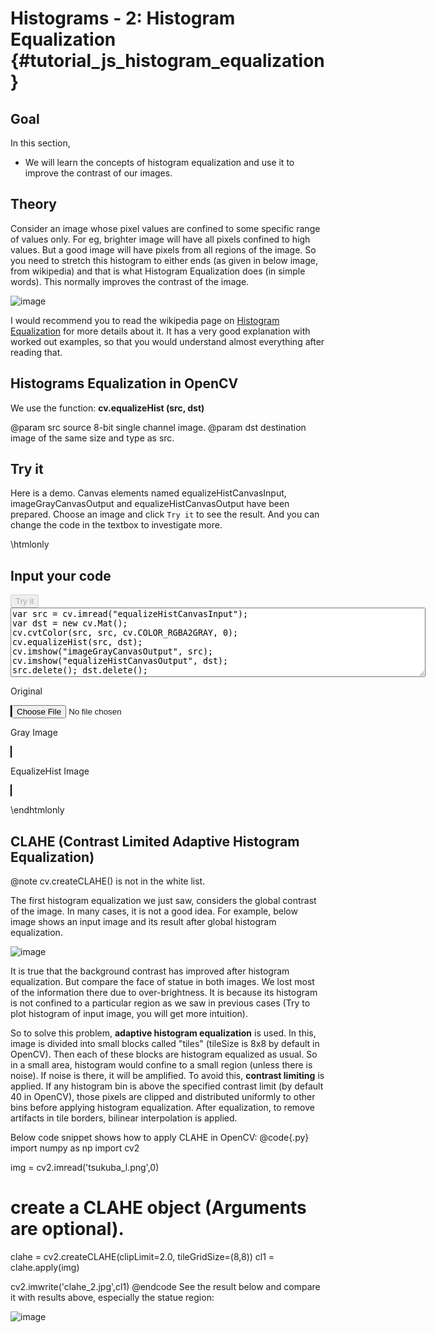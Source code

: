 Histograms - 2: Histogram Equalization {#tutorial_js_histogram_equalization}
======================================

Goal
----

In this section,

-   We will learn the concepts of histogram equalization and use it to improve the contrast of our
    images.

Theory
------

Consider an image whose pixel values are confined to some specific range of values only. For eg,
brighter image will have all pixels confined to high values. But a good image will have pixels from
all regions of the image. So you need to stretch this histogram to either ends (as given in below
image, from wikipedia) and that is what Histogram Equalization does (in simple words). This normally
improves the contrast of the image.

![image](images/histogram_equalization.png)

I would recommend you to read the wikipedia page on [Histogram
Equalization](http://en.wikipedia.org/wiki/Histogram_equalization) for more details about it. It has
a very good explanation with worked out examples, so that you would understand almost everything
after reading that.

Histograms Equalization in OpenCV
---------------------------------

We use the function: **cv.equalizeHist (src, dst)** 

@param src      source 8-bit single channel image.
@param dst      destination image of the same size and type as src.

Try it
------

Here is a demo. Canvas elements named equalizeHistCanvasInput, imageGrayCanvasOutput and equalizeHistCanvasOutput have been prepared. Choose an image and
click `Try it` to see the result. And you can change the code in the textbox to investigate more.


\htmlonly
<!DOCTYPE html>
<head>
<style>
canvas {
    border: 1px solid black;
}
.err {
    color: red;
}
</style>
</head>
<body>
<div id="equalizeHistCodeArea">
<h2>Input your code</h2>
<button id="equalizeHistTryIt" disabled="true" onclick="equalizeHistExecuteCode()">Try it</button><br>
<textarea rows="7" cols="80" id="equalizeHistTestCode" spellcheck="false">
var src = cv.imread("equalizeHistCanvasInput");
var dst = new cv.Mat();
cv.cvtColor(src, src, cv.COLOR_RGBA2GRAY, 0);
cv.equalizeHist(src, dst);
cv.imshow("imageGrayCanvasOutput", src);
cv.imshow("equalizeHistCanvasOutput", dst);
src.delete(); dst.delete(); 
</textarea>
<p class="err" id="equalizeHistErr"></p>
</div>
<div id="equalizeHistShowcase">
    <div>
   	    <p>Original</p>
        <canvas id="equalizeHistCanvasInput"></canvas>
        <input type="file" id="equalizeHistInput" name="file" />
    </div>
    <div>
    	<p>Gray Image</p>
        <canvas id="imageGrayCanvasOutput"></canvas>
    </div>
    <div>
    	<p>EqualizeHist Image</p>
        <canvas id="equalizeHistCanvasOutput"></canvas>
    </div>
</div>
<script src="utils.js"></script>
<script async src="opencv.js" id="opencvjs"></script>
<script>
function equalizeHistExecuteCode() {
    var equalizeHistText = document.getElementById("equalizeHistTestCode").value;
    try {
        eval(equalizeHistText);
        document.getElementById("equalizeHistErr").innerHTML = " ";
    } catch(err) {
        document.getElementById("equalizeHistErr").innerHTML = err;
    }
}

loadImageToCanvas("lena.jpg", "equalizeHistCanvasInput");
var equalizeHistInputElement = document.getElementById("equalizeHistInput");
equalizeHistInputElement.addEventListener("change", equalizeHistHandleFiles, false);
function equalizeHistHandleFiles(e) {
    var equalizeHistUrl = URL.createObjectURL(e.target.files[0]);
    loadImageToCanvas(equalizeHistUrl, "equalizeHistCanvasInput");
}

function onReady() {
    document.getElementById("equalizeHistTryIt").disabled = false;
}
if (typeof cv !== 'undefined') {
    onReady();
} else {
    document.getElementById("opencvjs").onload = onReady;
}
</script>
</body>
\endhtmlonly

CLAHE (Contrast Limited Adaptive Histogram Equalization)
--------------------------------------------------------

@note cv.createCLAHE() is not in the white list.

The first histogram equalization we just saw, considers the global contrast of the image. In many
cases, it is not a good idea. For example, below image shows an input image and its result after
global histogram equalization.

![image](images/clahe_1.jpg)

It is true that the background contrast has improved after histogram equalization. But compare the
face of statue in both images. We lost most of the information there due to over-brightness. It is
because its histogram is not confined to a particular region as we saw in previous cases (Try to
plot histogram of input image, you will get more intuition).

So to solve this problem, **adaptive histogram equalization** is used. In this, image is divided
into small blocks called "tiles" (tileSize is 8x8 by default in OpenCV). Then each of these blocks
are histogram equalized as usual. So in a small area, histogram would confine to a small region
(unless there is noise). If noise is there, it will be amplified. To avoid this, **contrast
limiting** is applied. If any histogram bin is above the specified contrast limit (by default 40 in
OpenCV), those pixels are clipped and distributed uniformly to other bins before applying histogram
equalization. After equalization, to remove artifacts in tile borders, bilinear interpolation is
applied.

Below code snippet shows how to apply CLAHE in OpenCV:
@code{.py}
import numpy as np
import cv2

img = cv2.imread('tsukuba_l.png',0)

# create a CLAHE object (Arguments are optional).
clahe = cv2.createCLAHE(clipLimit=2.0, tileGridSize=(8,8))
cl1 = clahe.apply(img)

cv2.imwrite('clahe_2.jpg',cl1)
@endcode
See the result below and compare it with results above, especially the statue region:

![image](images/clahe_2.jpg)



